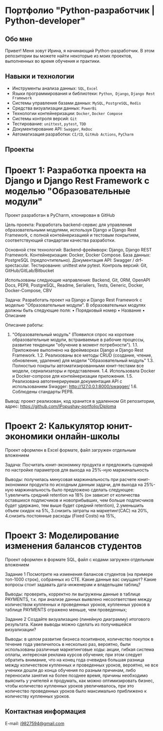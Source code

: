 # Портфолио "Python-разработчик | Python-developer"

## Обо мне
Привет! Меня зовут Ирина, я начинающий Python-разработчик.
В этом репозитории вы можете найти некоторые из моих проектов, выполненных во время обучения и практики.

## Навыки и технологии
- Инструменты анализа данных: ``SQL``, ``Excel``
- Языки программирования и библиотеки: ``Python``,`` Django``, ``Django Rest Framework``
- Системы управления базами данных: ``MySQL``, ``PostgreSQL``, ``Redis``
- Средства визуализации данных: ``PowerBi``
- Технологии контейнеризации: ``Docker``, ``Docker Compose``
- Системы контроля версий: ``Git``
- Тестирование: ``unittest``, ``pytest``, ``TDD``
- Документирование API: ``Swagger``, ``ReDoc``
- Автоматизация разработки: ``CI/CD``, ``GitHub Actions``, ``PyCharm``

## Проекты

# Проект 1: Разработка проекта на Django и Django Rest Framework с моделью "Образовательные модули"

Проект разработан в PyCharm, клонирован в GitHub

Цель проекта: Разработать backend-сервис для управления образовательными модулями, используя Django и Django Rest Framework, с полной контейнеризацией и тестовым покрытием, соответствующий стандартам качества разработки.

Основной стек технологий:
Backend-фреймворк: Django, Django REST Framework.
Контейнеризация: Docker, Docker Compose.
База данных: PostgreSQL (предпочтительно).
Документация API: Swagger / drf-spectacular.
Тестирование: unittest или pytest.
Контроль версий: Git, GitHub/GitLab/Bitbucket

Использованы следующие направления:
Backend, Git, ORM, OpenAPI Docs, PEP8, PostgreSQL, Readme, Serialiers, Tests, Generic, Docker, Docker-Compose, CBV

Задача: Разработать проект на Django и Django Rest Framework с моделью "Образовательные модули". 
В образовательных модулях должны быть следующие поля: 
•	Порядковый номер
•	Название
•	Описание

Описание работы:
1. "Образовательный модуль" (Появился спрос на короткие образовательные модули, встраиваемые в рабочие процессы, развитие тенденции "обучение в момент потребности").
1.1. Приложение выполнено на фреймворках Django и Django Rest Framework.
1.2. Реализованы все методы CRUD (создание, чтение, обновление, удаление) для модели "Образовательный модуль"
1.3. Полностью покрыты автоматизированными юнит-тестами все модели, сериализаторы и представления.
1.4. Использовала Docker и Docker-compose для контейнеризации приложения.
1.5. Реализована автогенерируемая документация API с использованием Swagger: http://127.0.0.1:8000/swagger/
1.6. Соблюдены стандарты PEP8.

Вывод: проект реализован, код хранится в удаленном Git репозитории, адрес: https://github.com/IPopushay-portfolio/Diploma


# Проект 2: Калькулятор юнит-экономики онлайн-школы

Проект оформлен в Excel формате, файл загружен отдельным вложением

Задача: Посчитать юнит-экономику продукта и предложить сценарий по настройке параметров для выхода на 25%-ную маржинальность

Выводы: получилась минусовая маржинальность при расчете юнит-экономики продукта по исходным данным задачи, для выхода на 25%-ную маржинальность было предложено сделать следующее:
1.увеличить средний retention на 18% (он зависит от количества оставшихся подписчиков и новоприбывших, чем больше подписчиков будет удержано, тем выше будет средний retention), 
2.уменьшить объем скидок на 5%,
3.снизить затраты на маркетинг(САС) на 20%,
4.снизить постоянные расходы (Fixed Costs) на 15%,

# Проект 3: Моделирование изменения балансов студентов

Проект оформлен в формате SQL, файл с кодами загружен отдельным вложением

Задание 1
Посмотрите на изменения балансов студентов (на примере топ-1000 строк), собранных из CTE. 
Какие данные вас смущают? Какие вопросы стоит задавать дата-инженерам и владельцам таблиц? 

Выводы: проверить, корректно ли выгружены данные в таблице PAYMENTS, т.к. при анализе данных выявлено несоответствие между количеством купленных и проведенных уроков, 
купленных уроков в таблице PAYMENTS отражено меньше, чем проведенных;

Задание 2
Создайте визуализацию (линейную диаграмму) итогового результата. 
Какие выводы можно сделать из получившейся визуализации?

Выводы: в целом развитие бизнеса позитивное, количество покупок в течение года увеличилось в несколько раз, вероятно, были использованы различные маркетинговые ходы: акции, гибкая  система оплаты, интересная реклама курсов обучения; 
при этом следует обратить внимание, что на конец года очевидна большая разница между количеством купленных и проведенных уроков, вероятно, не все ученики дошли до конца обучения по разным причинам, либо переносили занятия на более позднее время, причины необходимо выяснить у учителей и продумать, как можно оптимизировать бизнес, чтобы количество купленных уроков увеличивалось, при это количество проведенных уроков было максимально приближено к количеству купленных уроков.

## Контактная информация
E-mail: i9827594@gmail.com 
